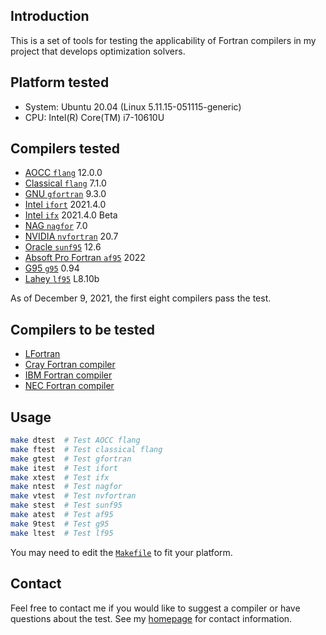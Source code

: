 ## Introduction

This is a set of tools for testing the applicability of Fortran compilers in my project
that develops optimization solvers.

## Platform tested

* System: Ubuntu 20.04 (Linux 5.11.15-051115-generic)
* CPU: Intel(R) Core(TM) i7-10610U

## Compilers tested

* [AOCC `flang`](https://developer.amd.com/amd-aocc/) 12.0.0
* [Classical `flang`](https://github.com/flang-compiler/flang) 7.1.0
* [GNU `gfortran`](https://gcc.gnu.org/fortran/) 9.3.0
* [Intel `ifort`](https://www.intel.com/content/www/us/en/developer/tools/oneapi/fortran-compiler.html) 2021.4.0
* [Intel `ifx`](https://www.intel.com/content/www/us/en/develop/documentation/fortran-compiler-oneapi-dev-guide-and-reference/top/language-reference/new-features-for-ifx.html) 2021.4.0 Beta
* [NAG `nagfor`](https://www.nag.com/content/nag-fortran-compiler) 7.0
* [NVIDIA `nvfortran`](https://docs.nvidia.com/hpc-sdk/index.html) 20.7
* [Oracle `sunf95`](https://www.oracle.com/tools/developerstudio/downloads/developer-studio-jsp.html) 12.6
* [Absoft Pro Fortran `af95`](https://www.absoft.com) 2022
* [G95 `g95`](https://www.g95.org/downloads.shtml) 0.94
* [Lahey `lf95`](https://lahey.com) L8.10b

As of December 9, 2021, the first eight compilers pass the test.

## Compilers to be tested
* [LFortran](https://lfortran.org)
* [Cray Fortran compiler](https://support.hpe.com/hpesc/public/docDisplay?docId=a00115296en_us&page=OpenMP_Overview.html)
* [IBM Fortran compiler](https://www.ibm.com/products/fortran-compiler-family)
* [NEC Fortran compiler](https://www.nec.com/en/global/solutions/hpc/sx/tools.html)

## Usage

```bash
make dtest  # Test AOCC flang
make ftest  # Test classical flang
make gtest  # Test gfortran
make itest  # Test ifort
make xtest  # Test ifx
make ntest  # Test nagfor
make vtest  # Test nvfortran
make stest  # Test sunf95
make atest  # Test af95
make 9test  # Test g95
make ltest  # Test lf95
```

You may need to edit the [`Makefile`](https://github.com/zaikunzhang/test_compiler/blob/master/Makefile) to fit your platform.


## Contact

Feel free to contact me if you would like to suggest a compiler or have questions about the test.
See my [homepage](https://www.zhangzk.net) for contact information.
